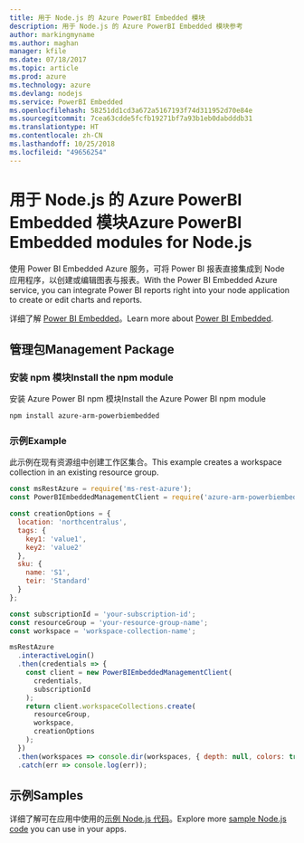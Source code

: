 ```yaml
---
title: 用于 Node.js 的 Azure PowerBI Embedded 模块
description: 用于 Node.js 的 Azure PowerBI Embedded 模块参考
author: markingmyname
ms.author: maghan
manager: kfile
ms.date: 07/18/2017
ms.topic: article
ms.prod: azure
ms.technology: azure
ms.devlang: nodejs
ms.service: PowerBI Embedded
ms.openlocfilehash: 58251dd1cd3a672a5167193f74d311952d70e84e
ms.sourcegitcommit: 7cea63cdde5fcfb19271bf7a93b1eb0dabdddb31
ms.translationtype: HT
ms.contentlocale: zh-CN
ms.lasthandoff: 10/25/2018
ms.locfileid: "49656254"
---
```

# <a name="azure-powerbi-embedded-modules-for-nodejs"></a><span data-ttu-id="342ee-103">用于 Node.js 的 Azure PowerBI Embedded 模块</span><span class="sxs-lookup"><span data-stu-id="342ee-103">Azure PowerBI Embedded modules for Node.js</span></span>

<span data-ttu-id="342ee-104">使用 Power BI Embedded Azure 服务，可将 Power BI 报表直接集成到 Node 应用程序，以创建或编辑图表与报表。</span><span class="sxs-lookup"><span data-stu-id="342ee-104">With the Power BI Embedded Azure service, you can integrate Power BI reports right into your node application to create or edit charts and reports.</span></span>

<span data-ttu-id="342ee-105">详细了解 [Power BI Embedded](https://powerbi.microsoft.com/documentation/powerbi-developer-embedding/)。</span><span class="sxs-lookup"><span data-stu-id="342ee-105">Learn more about [Power BI Embedded](https://powerbi.microsoft.com/documentation/powerbi-developer-embedding/).</span></span>

## <a name="management-package"></a><span data-ttu-id="342ee-106">管理包</span><span class="sxs-lookup"><span data-stu-id="342ee-106">Management Package</span></span>

### <a name="install-the-npm-module"></a><span data-ttu-id="342ee-107">安装 npm 模块</span><span class="sxs-lookup"><span data-stu-id="342ee-107">Install the npm module</span></span>

<span data-ttu-id="342ee-108">安装 Azure Power BI npm 模块</span><span class="sxs-lookup"><span data-stu-id="342ee-108">Install the Azure Power BI npm module</span></span>

```bash
npm install azure-arm-powerbiembedded
```

### <a name="example"></a><span data-ttu-id="342ee-109">示例</span><span class="sxs-lookup"><span data-stu-id="342ee-109">Example</span></span>

<span data-ttu-id="342ee-110">此示例在现有资源组中创建工作区集合。</span><span class="sxs-lookup"><span data-stu-id="342ee-110">This example creates a workspace collection in an existing resource group.</span></span>

```javascript
const msRestAzure = require('ms-rest-azure');
const PowerBIEmbeddedManagementClient = require('azure-arm-powerbiembedded');

const creationOptions = {
  location: 'northcentralus',
  tags: {
    key1: 'value1',
    key2: 'value2'
  },
  sku: {
    name: 'S1',
    teir: 'Standard'
  }
};

const subscriptionId = 'your-subscription-id';
const resourceGroup = 'your-resource-group-name';
const workspace = 'workspace-collection-name';

msRestAzure
  .interactiveLogin()
  .then(credentials => {
    const client = new PowerBIEmbeddedManagementClient(
      credentials,
      subscriptionId
    );
    return client.workspaceCollections.create(
      resourceGroup,
      workspace,
      creationOptions
    );
  })
  .then(workspaces => console.dir(workspaces, { depth: null, colors: true }))
  .catch(err => console.log(err));
```

## <a name="samples"></a><span data-ttu-id="342ee-111">示例</span><span class="sxs-lookup"><span data-stu-id="342ee-111">Samples</span></span>

<span data-ttu-id="342ee-112">详细了解可在应用中使用的[示例 Node.js 代码](https://azure.microsoft.com/resources/samples/?platform=nodejs)。</span><span class="sxs-lookup"><span data-stu-id="342ee-112">Explore more [sample Node.js code](https://azure.microsoft.com/resources/samples/?platform=nodejs) you can use in your apps.</span></span>

